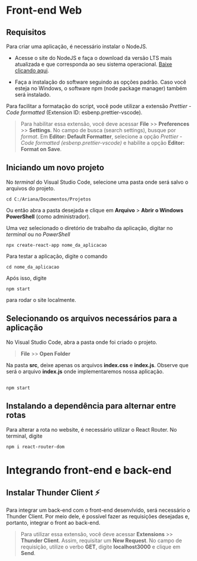 # Front-end Web

## Requisitos

Para criar uma aplicação, é necessário instalar o NodeJS.

- Acesse o site do NodeJS e faça o download da versão LTS mais atualizada e que corresponda ao seu sistema operacional. [Baixe clicando aqui](https://nodejs.org/en/download/).

- Faça a instalação do software seguindo as opções padrão. Caso você esteja no Windows, o software npm (node package manager) também será instalado.

Para facilitar a formatação do script, você pode utilizar a extensão _Prettier - Code formatted_ (Extension ID: esbenp.prettier-vscode).

> Para habilitar essa extensão, você deve acessar **File** >> **Preferences** >> **Settings**. No campo de busca (search settings), busque por _format_. Em **Editor: Default Formatter**, selecione a opção _Prettier - Code formatted (esbenp.prettier-vscode)_ e habilite a opção **Editor: Format on Save**.

## Iniciando um novo projeto

No _terminal_ do Visual Studio Code, selecione uma pasta onde será salvo o arquivos do projeto.

```
cd C:/Ariana/Documentos/Projetos
```

Ou então abra a pasta desejada e clique em **Arquivo** > **Abrir o Windows PowerShell** (como administrador).

Uma vez selecionado o diretório de trabalho da aplicação, digitar no _terminal_ ou no _PowerShell_

```
npx create-react-app nome_da_aplicacao
```

Para testar a aplicação, digite o comando

```
cd nome_da_aplicacao
```

Após isso, digite

```
npm start
```

para rodar o site localmente.

## Selecionando os arquivos necessários para a aplicação

No Visual Studio Code, abra a pasta onde foi criado o projeto.

> **File** >> **Open Folder**

Na pasta **src**, deixe apenas os arquivos **index.css** e **index.js**. Observe que será o arquivo **index.js** onde implementaremos nossa aplicação.

## 

```
npm start
```
## Instalando a dependência para alternar entre rotas 

Para alterar a rota no website, é necessário utilizar o React Router. No terminal, digite 

````
npm i react-router-dom
````

# Integrando front-end e back-end

## Instalar Thunder Client ⚡️

Para integrar um back-end com o front-end desenvlvido, será necessário o Thunder Client. Por meio dele, é possível fazer as requisições desejadas e, portanto, integrar o front ao back-end.  

> Para utilizar essa extensão, você deve acessar **Extensions** >> **Thunder Client**. Assim, requisitar um **New Request**. No campo de requisição, utilize o verbo **GET**, digite **localhost3000** e clique em **Send**.
